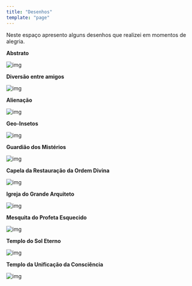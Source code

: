 ```yaml
---
title: "Desenhos"
template: "page"
---
```


Neste espaço apresento alguns desenhos que realizei em momentos de alegria.

<b>Abstrato</b>

![img](https://raw.githubusercontent.com/the-akira/akirablog/master/static/drawings/abstract.png)

<b>Diversão entre amigos</b>

![img](https://raw.githubusercontent.com/the-akira/akirablog/master/static/drawings/friends.png)

<b>Alienação</b>

![img](https://raw.githubusercontent.com/the-akira/akirablog/master/static/drawings/alienation.png)

<b>Geo-Insetos</b>

![img](https://raw.githubusercontent.com/the-akira/akirablog/master/static/drawings/insects.png)

<b>Guardião dos Mistérios</b>

![img](https://raw.githubusercontent.com/the-akira/akirablog/master/static/drawings/key.png)

<b>Capela da Restauração da Ordem Divina</b>

![img](https://raw.githubusercontent.com/the-akira/akirablog/master/static/drawings/chapel.png)

<b>Igreja do Grande Arquiteto</b>

![img](https://raw.githubusercontent.com/the-akira/akirablog/master/static/drawings/church.png)

<b>Mesquita do Profeta Esquecido</b>

![img](https://raw.githubusercontent.com/the-akira/akirablog/master/static/drawings/moske.png)

<b>Templo do Sol Eterno</b>

![img](https://raw.githubusercontent.com/the-akira/akirablog/master/static/drawings/temple.png)

<b>Templo da Unificação da Consciência</b>

![img](https://raw.githubusercontent.com/the-akira/akirablog/master/static/drawings/sunmoon.png)
